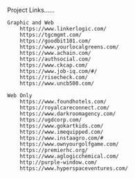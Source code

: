 Project Links……

    Graphic and Web
        https://www.linkerlogic.com/
        https://tgcmgmt.com/
        https://goodbit101.com/
        https://www.yourlocalgreens.com/
        https://www.achain.com/
        https://authsocial.com/
        https://www.ckcap.com/
        https://www.job-iq.com/#/
        https://risecheck.com/
        https://www.uncb500.com/

    Web Only
        https://www.foundhotels.com/
        https://royalcareconnect.com/
        https://www.darkroomagency.com/
        https://ugdcorp.com/
        https://www.gokartkids.com/
        https://www.imequipped.com/
        https://www.instaagro.com/#
        https://www.ownyourgolfgame.com/
        https://premierhc.org/
        https://www.aglogicchemical.com/
        http://purple-window.com/
        https://www.hyperspaceventures.com/